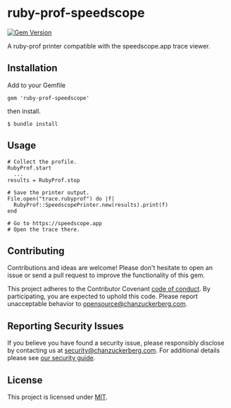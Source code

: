 # ruby-prof-speedscope
[![Gem Version](https://badge.fury.io/rb/ruby-prof-speedscope.svg)](https://badge.fury.io/rb/ruby-prof-speedscope)

A ruby-prof printer compatible with the speedscope.app trace viewer.

## Installation
Add to your Gemfile
```
gem 'ruby-prof-speedscope'
```
then install.
```
$ bundle install
```

## Usage
```
# Collect the profile.
RubyProf.start
  ...
results = RubyProf.stop

# Save the printer output.
File.open("trace.rubyprof") do |f|
  RubyProf::SpeedscopePrinter.new(results).print(f)
end

# Go to https://speedscope.app
# Open the trace there.
```

## Contributing
Contributions and ideas are welcome! Please don't hesitate to open an issue or send a pull request to improve the functionality of this gem.

This project adheres to the Contributor Covenant [code of conduct](https://github.com/chanzuckerberg/.github/tree/master/CODE_OF_CONDUCT.md). By participating, you are expected to uphold this code. Please report unacceptable behavior to opensource@chanzuckerberg.com.

## Reporting Security Issues
If you believe you have found a security issue, please responsibly disclose by contacting us at security@chanzuckerberg.com. For additional details please see [our security guide](SECURITY.md).

## License
This project is licensed under [MIT](https://github.com/chanzuckerberg/ruby-prof-speedscope/blob/master/LICENSE).
